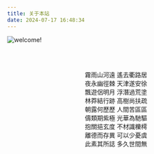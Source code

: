 ```yaml
---
title: 关于本站
date: 2024-07-17 16:48:34
---
```

<!-- 
> **⣿⡿⠿⢿⠛⠿⠿⣿⠛⡿⠛⡿⠿⢿⣿⣿⣿⣿⣿⣿⣿⣿⣿⣿⣿⣿⣿⣿⣿⣿⣿⣿⣿⣿⣿⣿⣿⣿⣿⣿⣿⣿⣿⣿⣿⣿⣿⣿⣿⣿**
> **⣿⡏⠃⣀⡔⢒⣠⣟⠓⡇⢸⡇⡆⢸⣿⣿⡏⢹⣧⣌⠙⠻⣿⣿⣿⣿⣿⣿⣿⣿⣿⣿⣿⣿⣿⣿⣿⣿⣿⣿⣿⣿⣿⣿⣿⣿⣿⣿⣿⣿**
> **⣿⡟⡀⡻⠃⡘⢿⣿⠇⢧⣠⡇⣁⣸⣿⣿⡿⢿⡟⢋⣡⣴⣿⣿⣿⣿⣿⣿⣿⣿⣿⣿⣿⣿⣿⣿⣿⣿⣿⣿⣿⣿⣿⣿⣿⣿⣿⣿⣿⣿**
> **⣿⣷⣿⣦⣾⣿⣶⣿⣶⣶⣤⣤⣤⣼⣿⣿⣷⣾⣷⣿⣿⣿⣿⣿⣿⣿⣿⣿⣿⣿⣿⣿⣿⣿⣿⣿⣿⣿⣿⣿⣿⣿⣿⣿⣿⣿⣿⣿⣿⣿**
> **⣿⣿⢿⠿⣿⠿⣿⣿⣿⣿⣿⣿⣿⣿⣿⣿⣿⣿⣿⣿⣿⣿⣿⣿⣿⣿⣿⣿⣿⣿⣿⣿⣿⣿⣿⣿⣿⣿⣿⣿⣿⣿⣿⣿⣿⣿⣿⣿⣿⣿**
> **⣿⡖⠐⠀⠺⠨⡍⣿⣆⡅⢠⡇⡄⢸⣿⣿⡿⢿⣏⠛⢿⣿⣿⣿⣿⣿⣿⣿⣿⣿⣿⣿⣿⣿⣿⣿⣿⣿⣿⣿⣿⣿⣿⣿⣿⣿⣿⣿⣿⣿**
> **⣿⠃⠭⠩⢽⠁⢳⣷⡄⡇⠘⡇⠃⢸⣿⣿⣷⣾⣿⠷⠂⣀⣿⣿⣿⣿⣿⣿⣿⣿⣿⣿⣿⣿⣿⣿⣿⣿⣿⣿⣿⣿⣿⣿⣿⣿⣿⣿⣿⣿**
> **⣿⡇⣚⣐⣋⣴⣈⣯⣡⣉⣚⣓⣒⣻⣿⣿⣇⣸⣧⣴⣾⣿⣿⣿⣿⣿⣿⣿⣿⣿⣿⣿⣿⣿⣿⣿⣿⣿⣿⣿⣿⣿⣿⣿⣿⣿⣿⣿⣿⣿**
> **⣿⣿⣿⣿⣿⣿⣿⣿⣿⣿⣿⣿⣿⣿⣿⣿⣿⣿⣿⣿⣿⣿⣿⣿⣿⣿⣿⣿⣿⣿⣿⣿⣿⣿⣿⣿⣿⣿⣿⣿⣿⣿⣿⣿⣿⣿⣿⣿⣿⣿**
> **⣿⠛⣿⣿⠛⢻⣿⠟⣻⠛⠛⠛⢻⡟⢻⣿⣿⣿⠟⠛⠛⢿⣿⡿⠛⠛⠿⣿⠛⢻⣿⣿⡟⠛⣿⠛⠛⠛⢻⣿⣿⣿⣿⠿⣿⣿⣿⣿⣿⣿**
> **⣿⡆⠸⠇⢠⠘⡟⢀⣿⠀⠛⠛⢻⡇⢸⣿⣿⡏⢠⣾⣷⣶⡟⢠⣾⣷⡄⢹⠀⢀⠹⠏⠀⠀⣿⠀⠛⠛⣿⣿⣿⣉⣹⣦⣌⠉⢻⣿⣿⣿**
> **⣿⣷⠀⢀⣿⡆⠀⣼⣿⠀⠿⠿⢿⡇⠸⠿⠿⣷⡈⠻⠟⢙⣷⡀⠻⠟⠁⣼⠀⢸⣦⣴⡇⠀⣿⠀⠿⠿⢿⣿⣿⠛⢻⢉⣡⣴⣾⣿⣿⣿**
> **⣿⣿⣿⣿⣿⣿⣿⣿⣿⣿⣿⣿⣿⣿⣿⣿⣿⣿⣿⣷⣾⣿⣿⣿⣷⣾⣿⣿⣿⣿⣿⣿⣿⣿⣿⣿⣿⣿⣿⣿⣿⣿⣿⣿⣿⣿⣿⣿⣿⣿**
> **⣿⣿⣿⣿⣿⣿⣿⣿⣿⣿⣿⣿⣿⣿⣿⣿⣿⣿⣿⣿⣿⣿⣿⣿⣿⣿⣿⣿⣿⣿⣿⣿⣿⣿⣿⣿⣿⣿⣿⣿⣿⣿⣿⣿⣿⣿⣿⣿⣿⣿** -->

![welcome!](/public_assets/images/marisa.png)

<br />
<br />

<p style="text-align:center">
霧雨山河遠 遙去衢路居 <br />
夜永幽徑棘 天津遂安徐 <br />
飄遊侶明月 浮潛過荒塗 <br />
林莽結行跡 高樹尚扶疏 <br />
朝露何歷歷 人間苦區區 <br />
儔類期紫極 光華為馳驅 <br />
抱關挹玄度 不材識櫟樗 <br />
離德而存異 可以少憂虞 <br />
此素其所誌 多久世間無 <br />
</p>


